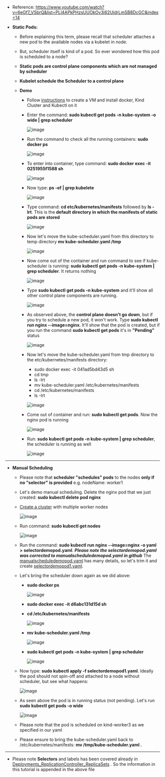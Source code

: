 - Reference: https://www.youtube.com/watch?v=6eGf7_VSbrQ&list=PLl4APkPHzsUUOkOv3i62UidrLmSB8DcGC&index=14

- **Static Pods:**
  - Before explaining this term, please recall that scheduler attaches a new pod to the available nodes via a kubelet in node. 

  - But, scheduler itself is kind of a pod. So ever wondered how this pod is scheduled to a node?

  - **Static pods are control plane components which are not managed by scheduler**

  - **Kubelet schedule the Scheduler to a control plane**   

  - **Demo**
    - Follow [instructions](https://github.com/Ajit1279/GCP_Learning/blob/main/Docker_K8S/K8S/KindClusters.md) to create a VM and install docker, Kind Cluster and Kubectl on it

    - Enter the command: **sudo kubectl get pods -n kube-system -o wide | grep scheduler**
 
      ![image](https://github.com/user-attachments/assets/49accdac-ae9f-4c32-abfa-92955beffb15)

    - Run the command to check all the running containers: **sudo docker ps**
 
      ![image](https://github.com/user-attachments/assets/e669add7-b282-4315-a164-ec26b5fe0227)

    - To enter into container, type command: **sudo docker exec -it 0251955f1588 sh**
 
      ![image](https://github.com/user-attachments/assets/98e7d788-4a0f-460f-9d08-a0310b569a90)

    - Now type: **ps -ef | grep kubelete**
 
      ![image](https://github.com/user-attachments/assets/7e955b93-9c4b-46de-a85d-9953183b15a3)
      
    - Type command: **cd etc/kubernetes/manifests** followed by **ls -lrt**. This is the **default directory in which the manifests of static pods are stored**
 
      ![image](https://github.com/user-attachments/assets/bb205a2d-f678-4e02-8477-a5daf4e3b767)

    - Now let's move the kube-scheduler.yaml from this directory to temp directory **mv kube-scheduler.yaml /tmp**
 
      ![image](https://github.com/user-attachments/assets/ddb82b14-d6ef-45e1-b337-117bc6f7a283)

    - Now come out of the container and run command to see if kube-scheduler is running: **sudo kubectl get pods -n kube-system | grep scheduler**. It returns nothing
 
      ![image](https://github.com/user-attachments/assets/7925b68e-e268-471c-b2ad-41d8e3a129fa)

    - Type **sudo kubectl get pods -n kube-system** and it'll show all other control plane components are running. 
 
      ![image](https://github.com/user-attachments/assets/0ea89d39-aab4-4ae8-9159-1c2690524a54)

    - As observed above, the **control plane doesn't go down**, but if you try to schedule a new pod, it won't work. Type **sudo kubectl run nginx --image=nginx**. It'll show that the pod is created, but if you run the command **sudo kubectl get pods** it's in **"Pending"** status
 
      ![image](https://github.com/user-attachments/assets/4212213b-a3cd-4169-aa35-1b61f23ccd98)

    - Now let's move the kube-scheduler.yaml from tmp directory to the etc/kubernetes/manifests directory:
      - sudo docker exec -it 041ad5bd43d5 sh
      - cd tmp
      - ls -lrt
      - mv kube-scheduler.yaml /etc/kubernetes/manifests
      - cd /etc/kubernetes/manifests
      - ls -lrt

      ![image](https://github.com/user-attachments/assets/371261aa-5a89-4656-bbe2-aa88f028063d)

    - Come out of container and run: **sudo kubectl get pods**. Now the nginx pod is running
 
      ![image](https://github.com/user-attachments/assets/81a85683-0555-476c-a85d-a4ca3e01ad43)

    - Run: **sudo kubectl get pods -n kube-system | grep scheduler**, the scheduler is running as well
 
      ![image](https://github.com/user-attachments/assets/61ab940c-992a-4f14-8e46-104424a2548b)

-------------------------------------------------------

- **Manual Scheduling**
  - Please note that **scheduler "schedules" pods** to the nodes **only if no "selector" is provided** e.g. nodeName: worker1

  - Let's demo manual scheduling. Delete the nginx pod that we just created: **sudo kubectl delete pod nginx**

  - [Create a cluster](https://github.com/Ajit1279/GCP_Learning/blob/main/Docker_K8S/K8S/KindClusters.md) with multiple worker nodes

    ![image](https://github.com/user-attachments/assets/7d4ca972-db54-49bf-aedc-9d2b8b4c48d3)

  - Run command: **sudo kubectl get nodes**

    ![image](https://github.com/user-attachments/assets/2e470b19-302f-4c03-bf41-1627689d1914)

  - Run the command: **sudo kubectl run nginx --image=nginx -o yaml > selectordemopod.yaml**. _**Please note the selectordemopod.yaml was corrected to manualscheduledemopod.yaml in github**_
    The [manualscheduledemopod.yaml](https://github.com/Ajit1279/GCP_Learning/blob/main/Docker_K8S/K8S/concepts/manualscheduledemopod.yaml) has many details, so let's trim it and create [selectordemopod1.yaml](https://github.com/Ajit1279/GCP_Learning/blob/main/Docker_K8S/K8S/concepts/manualscheduledemopod1.yaml). 

  - Let's bring the scheduler down again as we did above:
    - **sudo docker ps**
 
      ![image](https://github.com/user-attachments/assets/b6b26ee5-2677-4ab5-b4dd-721a51c58f1d)

    - **sudo docker exec -it d6abc131d15d sh**

    - **cd /etc/kubernetes/manifests**
 
      ![image](https://github.com/user-attachments/assets/08234388-6cb4-4cc2-8993-f1bd173ca31b)

    - **mv kube-scheduler.yaml /tmp**
 
      ![image](https://github.com/user-attachments/assets/cd4034d3-9253-4137-ac8b-6a62fae40606)

    - **sudo kubectl get pods -n kube-system | grep scheduler**
 
      ![image](https://github.com/user-attachments/assets/721109cc-1b58-4287-a98d-3d5d09b04b49)

  - Now type: **sudo kubectl apply -f selectordemopod1.yaml**. Ideally the pod should not spin-off and attached to a node without scheduler, but see what happens:

    ![image](https://github.com/user-attachments/assets/3ec6ff11-33d7-41cc-a90b-d9ff52c1253c)

  - As seen above the pod is in running status (not pending). Let's run **sudo kubectl get pods -o wide**

    ![image](https://github.com/user-attachments/assets/c284fc57-e5c0-4163-b60b-b05d031b8b6d)

  - Please note that the pod is scheduled on kind-worker3 as we specified in our yaml

  - Please ensure to bring the kube-scheduler.yaml back to /etc/kubernetes/manifests: **mv /tmp/kube-scheduler.yaml .**  

------------------------------------------------------- 

- Please note **Selectors** and labels has been covered already in [Deployments_ReplicationController_ReplicaSets](https://github.com/Ajit1279/GCP_Learning/blob/main/Docker_K8S/K8S/concepts/240908_Deployments_ReplicaSets_ReplicationController.md) . So the information in this tutorial is appended in the above file
